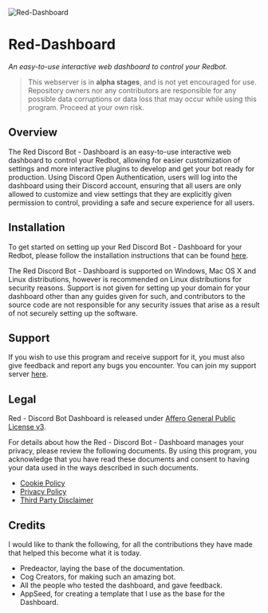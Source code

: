 ![Red-Dashboard](https://repository-images.githubusercontent.com/268283173/ca43baea-0048-49f4-9f89-67c121369c3c "Red-Dashboard")
# Red-Dashboard
*An easy-to-use interactive web dashboard to control your Redbot.*

> This webserver is in **alpha stages**, and is not yet encouraged for use.  Repository owners nor any contributors are responsible for any possible data corruptions or data loss that may occur while using this program.  Proceed at your own risk.

## Overview
The Red Discord Bot - Dashboard is an easy-to-use interactive web dashboard to control your Redbot, allowing for easier customization of settings and more interactive plugins to develop and get your bot ready for production.  Using Discord Open Authentication, users will log into the dashboard using their Discord account, ensuring that all users are only allowed to customize and view settings that they are explicitly given permission to control, providing a safe and secure experience for all users.

## Installation
To get started on setting up your Red Discord Bot - Dashboard for your Redbot, please follow the installation instructions that can be found [here](https://red-dashboard.readthedocs.io/en/latest/).  

The Red Discord Bot - Dashboard is supported on Windows, Mac OS X and Linux distributions, however is recommended on Linux distributions for security reasons.  Support is not given for setting up your domain for your dashboard other than any guides given for such, and contributors to the source code are not responsible for any security issues that arise as a result of not securely setting up the software.

## Support
If you wish to use this program and receive support for it, you must also give feedback and report any bugs you encounter.  You can join my support server [here](https://discord.gg/vQZTdB9).

## Legal
Red - Discord Bot Dashboard is released under [Affero General Public License v3](https://github.com/Cog-Creators/Red-Dashboard/blob/master/LICENSE).

For details about how the Red - Discord Bot - Dashboard manages your privacy, please review the following documents.  By using this program, you acknowledge that you have read these documents and consent to having your data used in the ways described in such documents.
- [Cookie Policy](https://github.com/Cog-Creators/Red-Dashboard/blob/master/documents/Cookie%20Policy.md)
- [Privacy Policy](https://github.com/Cog-Creators/Red-Dashboard/blob/master/documents/Privacy%20Policy.md)
- [Third Party Disclaimer](https://github.com/Cog-Creators/Red-Dashboard/blob/master/documents/Third%20Party%20Disclaimer.md)

## Credits
I would like to thank the following, for all the contributions they have made that helped this become what it is today.
* Predeactor, laying the base of the documentation.
* Cog Creators, for making such an amazing bot.
* All the people who tested the dashboard, and gave feedback.
* AppSeed, for creating a template that I use as the base for the Dashboard.
